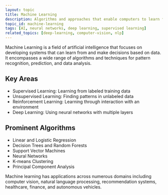 ```yaml
---
layout: topic
title: Machine Learning
description: Algorithms and approaches that enable computers to learn from and make predictions based on data
topic_id: machine-learning
tags: [AI, neural networks, deep learning, supervised learning]
related_topics: [deep-learning, computer-vision, nlp]
---
```


Machine Learning is a field of artificial intelligence that focuses on developing systems that can learn from and make decisions based on data. It encompasses a wide range of algorithms and techniques for pattern recognition, prediction, and data analysis.

## Key Areas

- Supervised Learning: Learning from labeled training data
- Unsupervised Learning: Finding patterns in unlabeled data
- Reinforcement Learning: Learning through interaction with an environment
- Deep Learning: Using neural networks with multiple layers

## Prominent Algorithms

- Linear and Logistic Regression
- Decision Trees and Random Forests
- Support Vector Machines
- Neural Networks
- K-means Clustering
- Principal Component Analysis

Machine learning has applications across numerous domains including computer vision, natural language processing, recommendation systems, healthcare, finance, and autonomous vehicles.